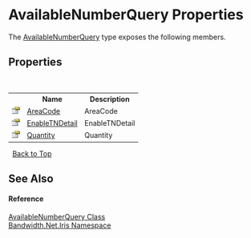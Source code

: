 ﻿# AvailableNumberQuery Properties
 

The <a href ="T_Bandwidth_Net_Iris_AvailableNumberQuery.md">AvailableNumberQuery</a> type exposes the following members.


## Properties
&nbsp;<table><tr><th></th><th>Name</th><th>Description</th></tr><tr><td>![Public property](media/pubproperty.gif "Public property")</td><td><a href ="P_Bandwidth_Net_Iris_AvailableNumberQuery_AreaCode.md">AreaCode</a></td><td>
AreaCode</td></tr><tr><td>![Public property](media/pubproperty.gif "Public property")</td><td><a href ="P_Bandwidth_Net_Iris_AvailableNumberQuery_EnableTNDetail.md">EnableTNDetail</a></td><td>
EnableTNDetail</td></tr><tr><td>![Public property](media/pubproperty.gif "Public property")</td><td><a href ="P_Bandwidth_Net_Iris_AvailableNumberQuery_Quantity.md">Quantity</a></td><td>
Quantity</td></tr></table>&nbsp;
<a href="#availablenumberquery-properties">Back to Top</a>

## See Also


#### Reference
<a href ="T_Bandwidth_Net_Iris_AvailableNumberQuery.md">AvailableNumberQuery Class</a><br /><a href ="N_Bandwidth_Net_Iris.md">Bandwidth.Net.Iris Namespace</a><br />